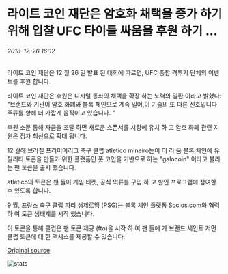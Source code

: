 # 라이트 코인 재단은 암호화 채택을 증가 하기 위해 입찰 UFC 타이틀 싸움을 후원 하기 ...

###### 2018-12-26 16:12

라이트 코인 재단은 12 월 26 일 발표 된 대회에 따르면, UFC 종합 격투기 단체의 이벤트를 후원 합니다.

라이트 코인 재단은 후원은 디지털 통화의 채택을 확장 하는 노력의 일환 이라고 밝혔다: "브랜드와 기관이 암호 화폐와 블록 체인으로 계속 밀어,이 기술의 또 다른 신호입니다 주류를 향해 더 가깝게 움직이고 있습니다. "

후원 소문 통해 자금을 조달 하면 새로운 스폰서를 시장에 유치 하 고 암호 화폐 관련 지원은 점차 최신으로 확대 됩니다.

12 월에 브라질 프리미어리그 축구 클럽 atletico mineiro는이 더 리 움 블록 체인에 유틸리티 토큰을 만들기 위한 플랫폼인 풋 코인을 기반으로 하는 "galocoin" 이라고 불리는 팬 토큰을 출시 했습니다.

atletico의 토큰은 팬 들이 게임 티켓, 공식 의류를 구입 하 고 할인 프로그램에 참여할 수 있도록 합니다.

9 월, 프랑스 축구 클럽 파리 생제르맹 (PSG)는 블록 체인 플랫폼 Socios.com와 협력 하 여 토큰 생태계를 시작 했습니다.

이 토큰을 통해 클럽은 팬 토큰 제공 (fto)을 시작 하 여 팬 들에 게 브랜드 세인트 저먼 클럽 토큰에 대 한 액세스를 제공할 수 있습니다.

[Original source](https://cointelegraph.com/news/litecoin-foundation-to-sponsor-ufc-title-fight-in-bid-to-increase-crypto-adoption)

![stats](https://c.statcounter.com/11760860/0/a89fa40b/1/ "stats")